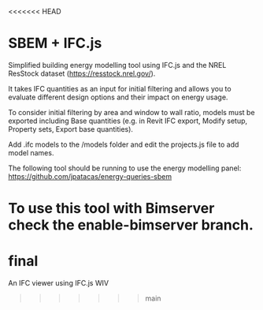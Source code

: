 <<<<<<< HEAD
# SBEM + IFC.js

Simplified building energy modelling tool using IFC.js and the NREL ResStock dataset (https://resstock.nrel.gov/).

It takes IFC quantities as an input for initial filtering and allows you to evaluate different design options and their impact on energy usage.

To consider initial filtering by area and window to wall ratio, models must be exported including Base quantities (e.g. in Revit IFC export, Modify setup, Property sets, Export base quantities). 

Add .ifc models to the /models folder and edit the projects.js file to add model names.

The following tool should be running to use the energy modelling panel: https://github.com/jpatacas/energy-queries-sbem

To use this tool with Bimserver check the enable-bimserver branch.
=======
# final
An IFC viewer using IFC.js WIV
>>>>>>> main

